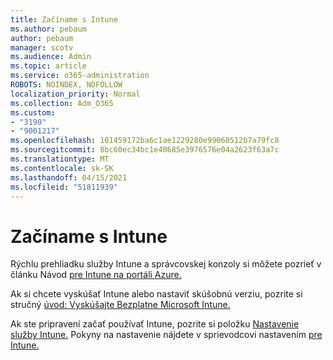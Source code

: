 ```yaml
---
title: Začíname s Intune
ms.author: pebaum
author: pebaum
manager: scotv
ms.audience: Admin
ms.topic: article
ms.service: o365-administration
ROBOTS: NOINDEX, NOFOLLOW
localization_priority: Normal
ms.collection: Adm_O365
ms.custom:
- "3190"
- "9001217"
ms.openlocfilehash: 101459172ba6c1ae1229280e99060512b7a79fc8
ms.sourcegitcommit: 8bc60ec34bc1e40685e3976576e04a2623f63a7c
ms.translationtype: MT
ms.contentlocale: sk-SK
ms.lasthandoff: 04/15/2021
ms.locfileid: "51811939"
---
```

# <a name="getting-started-with-intune"></a>Začíname s Intune

Rýchlu prehliadku služby Intune a správcovskej konzoly si môžete pozrieť v článku Návod [pre Intune na portáli Azure.](https://docs.microsoft.com/mem/intune/fundamentals/tutorial-walkthrough-endpoint-manager)

Ak si chcete vyskúšať Intune alebo nastaviť skúšobnú verziu, pozrite si stručný [úvod: Vyskúšajte Bezplatne Microsoft Intune.](https://docs.microsoft.com/intune/fundamentals/free-trial-sign-up)

Ak ste pripravení začať používať Intune, pozrite si položku [Nastavenie služby Intune.](https://docs.microsoft.com/mem/intune/fundamentals/setup-steps) Pokyny na nastavenie nájdete v sprievodcovi nastavením [pre Intune.](https://admin.microsoft.com/AdminPortal/Home?ref=/modernonboarding/intunesetupguide)